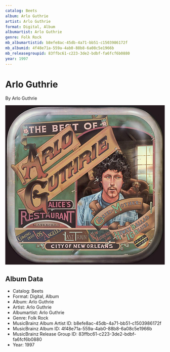 ```yaml
---
catalog: Beets
album: Arlo Guthrie
artist: Arlo Guthrie
format: Digital, Album
albumartist: Arlo Guthrie
genre: Folk Rock
mb_albumartistid: b8efe8ac-45db-4a71-bb51-c1503986172f
mb_albumid: 4f48e71a-559a-4ab0-88b8-6a08c5e1966b
mb_releasegroupid: 83ffbc61-c223-3de2-bdbf-fa6fcf6b0880
year: 1997
---
```


# Arlo Guthrie

By Arlo Guthrie

![](../../assets/beetscovers/Arlo_Guthrie-Arlo_Guthrie.jpg)

## Album Data

- Catalog: Beets
- Format: Digital, Album
- Album: Arlo Guthrie
- Artist: Arlo Guthrie
- Albumartist: Arlo Guthrie
- Genre: Folk Rock
- MusicBrainz Album Artist ID: b8efe8ac-45db-4a71-bb51-c1503986172f
- MusicBrainz Album ID: 4f48e71a-559a-4ab0-88b8-6a08c5e1966b
- MusicBrainz Release Group ID: 83ffbc61-c223-3de2-bdbf-fa6fcf6b0880
- Year: 1997

